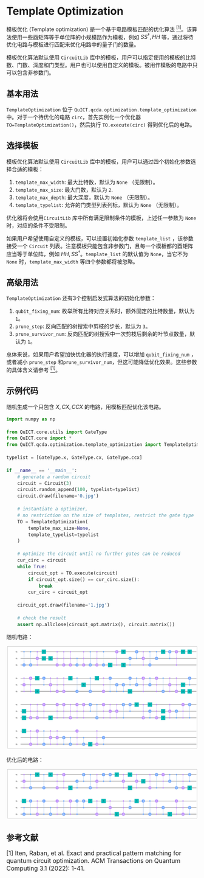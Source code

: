 Template Optimization
=====================


模板优化 (Template optimization) 是一个基于电路模板匹配的优化算法 [<sup>[1]</sup>](#refer1)。该算法使用一些酉矩阵等于单位阵的小规模路作为模板，例如 $SS^\dagger, HH$ 等，通过将待优化电路与模板进行匹配来优化电路中的量子门的数量。

模板优化算法默认使用 `CircuitLib` 库中的模板，用户可以指定使用的模板的比特数、门数、深度和门类型。用户也可以使用自定义的模板。被用作模板的电路中只可以包含非参数门。

基本用法
-----------

`TemplateOptimization` 位于 `QuICT.qcda.optimization.template_optimization` 中。对于一个待优化的电路 `circ`，首先实例化一个优化器 `TO=TemplateOptimization()`，然后执行 `TO.execute(circ)` 得到优化后的电路。

选择模板
----------------


模板优化算法默认使用 `CircuitLib` 库中的模板，用户可以通过四个初始化参数选择合适的模板：

1.  `template_max_width`: 最大比特数，默认为 `None` （无限制）。
2.  `template_max_size`: 最大门数，默认为 `2`.
3.  `template_max_depth`: 最大深度，默认为 `None` （无限制）。
4.  `template_typelist`: 允许的门类型列表列标，默认为 `None` （无限制）。

优化器将会使用`CircuitLib` 库中所有满足限制条件的模板，上述任一参数为 `None` 时，对应的条件不受限制。

如果用户希望使用自定义的模板，可以设置初始化参数 `template_list` ，该参数接受一个 `Circuit` 列表。注意模板只能包含非参数门，且每一个模板都的酉矩阵应当等于单位阵，例如 $HH,SS^\dagger$。`template_list` 的默认值为 `None`，当它不为 `None` 时，`template_max_width` 等四个参数都将被忽略。

高级用法
--------------

`TemplateOptimization` 还有3个控制启发式算法的初始化参数：

1.  `qubit_fixing_num`: 枚举所有比特对应关系时，额外固定的比特数量，默认为 `1`。
2.  `prune_step`: 反向匹配的树搜索中剪枝的步长，默认为 `3`。
3.  `prune_survivor_num`: 反向匹配的树搜索中一次剪枝后剩余的叶节点数量，默认为 `1`。

总体来说，如果用户希望加快优化器的执行速度，可以增加 `qubit_fixing_num` ，或者减小 `prune_step` 和`prune_survivor_num`，但这可能降低优化效果。这些参数的具体含义请参考 [<sup>[1]</sup>](#refer1)。


示例代码
------------------------------

随机生成一个只包含 $X, CX, CCX$ 的电路，用模板匹配优化该电路。

```python
import numpy as np

from QuICT.core.utils import GateType
from QuICT.core import *
from QuICT.qcda.optimization.template_optimization import TemplateOptimization

typelist = [GateType.x, GateType.cx, GateType.ccx]

if __name__ == '__main__':
    # generate a random circuit
    circuit = Circuit(3)
    circuit.random_append(100, typelist=typelist)
    circuit.draw(filename='0.jpg')

    # instantiate a optimizer,
    # no restriction on the size of templates, restrict the gate type
    TO = TemplateOptimization(
        template_max_size=None,
        template_typelist=typelist
    )

    # optimize the circuit until no further gates can be reduced
    cur_circ = circuit
    while True:
        circuit_opt = TO.execute(circuit)
        if circuit_opt.size() == cur_circ.size():
            break
        cur_circ = circuit_opt

    circuit_opt.draw(filename='1.jpg')

    # check the result
    assert np.allclose(circuit_opt.matrix(), circuit.matrix())
```

随机电路：

![circuit before](../../../assets/images/tutorials/QCDA/optimization/to_0.jpg)

优化后的电路：

![circuit before](../../../assets/images/tutorials/QCDA/optimization/to_1.jpg)


参考文献
-----------


<div id="refer1"></div>
<font size=3>
[1] Iten, Raban, et al. Exact and practical pattern matching for quantum circuit optimization. ACM Transactions on Quantum Computing 3.1 (2022): 1-41.
</font>
